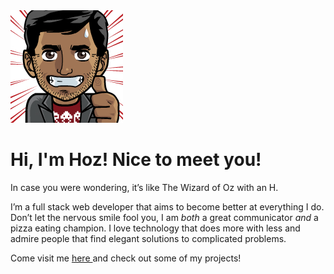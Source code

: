 <img src="./images/profilepic.png" />
<h1> Hi, I'm Hoz! Nice to meet you! </h1>
<p>In case you were wondering, it’s like The Wizard of Oz with an H.

I’m a full stack web developer that aims to become better at everything I do. Don’t let the nervous smile fool you, I am <em>both</em> a great communicator <em>and</em> a pizza eating champion.
I love technology that does more with less and admire people that find elegant solutions to complicated problems.

Come visit me <a href="www.hozefa.io"> here </a> and check out some of my projects!
</p>

